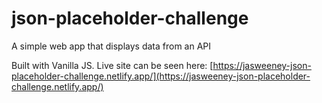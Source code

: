 # json-placeholder-challenge
A simple web app that displays data from an API

Built with Vanilla JS. Live site can be seen here: [https://jasweeney-json-placeholder-challenge.netlify.app/](https://jasweeney-json-placeholder-challenge.netlify.app/)
